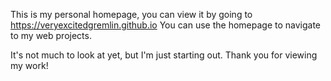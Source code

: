 This is my personal homepage, you can view it by going to https://veryexcitedgremlin.github.io
You can use the homepage to navigate to my web projects.

It's not much to look at yet, but I'm just starting out.
Thank you for viewing my work!
